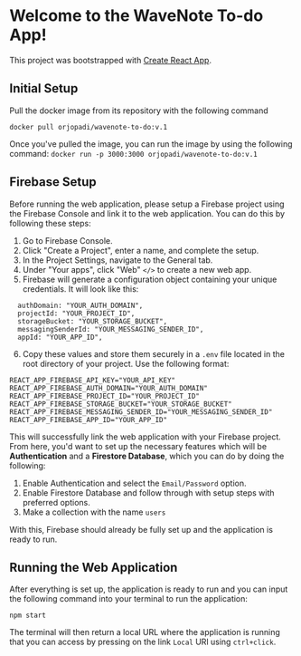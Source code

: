 # Welcome to the WaveNote To-do App!

This project was bootstrapped with [Create React App](https://github.com/facebook/create-react-app).

## Initial Setup
Pull the docker image from its repository with the following command

```docker pull orjopadi/wavenote-to-do:v.1```



Once you've pulled the image, you can run the image by using the following command:
```docker run -p 3000:3000 orjopadi/wavenote-to-do:v.1```


## Firebase Setup

Before running the web application, please setup a Firebase project using the Firebase Console and link it to the web application. You can do this by following these steps:

1. Go to Firebase Console.
2. Click "Create a Project", enter a name, and complete the setup.
3. In the Project Settings, navigate to the General tab.
4. Under "Your apps", click "Web" ``</>`` to create a new web app.
5. Firebase will generate a configuration object containing your unique credentials. It will look like this:
```  apiKey: "YOUR_API_KEY",
  authDomain: "YOUR_AUTH_DOMAIN",
  projectId: "YOUR_PROJECT_ID",
  storageBucket: "YOUR_STORAGE_BUCKET",
  messagingSenderId: "YOUR_MESSAGING_SENDER_ID",
  appId: "YOUR_APP_ID",
```
6. Copy these values and store them securely in a ```.env``` file located in the root directory of your project. Use the following format:
```
REACT_APP_FIREBASE_API_KEY="YOUR_API_KEY"
REACT_APP_FIREBASE_AUTH_DOMAIN="YOUR_AUTH_DOMAIN"
REACT_APP_FIREBASE_PROJECT_ID="YOUR_PROJECT_ID"
REACT_APP_FIREBASE_STORAGE_BUCKET="YOUR_STORAGE_BUCKET"
REACT_APP_FIREBASE_MESSAGING_SENDER_ID="YOUR_MESSAGING_SENDER_ID"
REACT_APP_FIREBASE_APP_ID="YOUR_APP_ID"
```

This will successfully link the web application with your Firebase project. From here, you'd want to set up the necessary features which will be **Authentication** and a **Firestore Database**, which you can do by doing the following:

1. Enable Authentication and select the ```Email/Password``` option.
2. Enable Firestore Database and follow through with setup steps with preferred options.
3. Make a collection with the name ```users```

With this, Firebase should already be fully set up and the application is ready to run.

## Running the Web Application


After everything is set up, the application is ready to run and you can input the following command into your terminal to run the application:

```npm start```

The terminal will then return a local URL where the application is running that you can access by pressing on the link ```Local``` URl using ```ctrl+click```.
